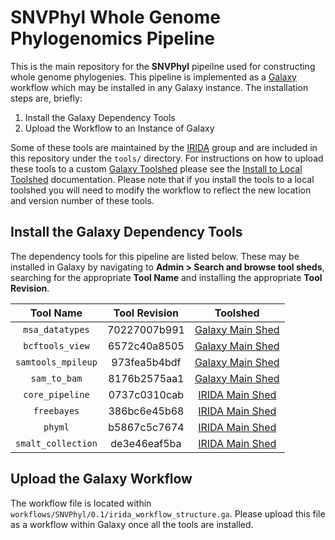 SNVPhyl Whole Genome Phylogenomics Pipeline
===========================================

This is the main repository for the **SNVPhyl** pipeilne used for constructing whole genome phylogenies.  This pipeline is implemented as a [Galaxy][] workflow which may be installed in any Galaxy instance.  The installation steps are, briefly:

1. Install the Galaxy Dependency Tools
2. Upload the Workflow to an Instance of Galaxy

Some of these tools are maintained by the [IRIDA][] group and are included in this repository under the `tools/` directory.  For instructions on how to upload these tools to a custom [Galaxy Toolshed][] please see the [Install to Local Toolshed][] documentation.  Please note that if you install the tools to a local toolshed you will need to modify the workflow to reflect the new location and version number of these tools.

Install the Galaxy Dependency Tools
------------------------------------

The dependency tools for this pipeline are listed below.  These may be installed in Galaxy by navigating to **Admin > Search and browse tool sheds**, searching for the appropriate **Tool Name** and installing the appropriate **Tool Revision**.

| Tool Name          | Tool Revision | Toolshed             |
|:------------------:|:-------------:|:--------------------:|
| `msa_datatypes`    | 70227007b991  | [Galaxy Main Shed][] |
| `bcftools_view`    | 6572c40a8505  | [Galaxy Main Shed][] |
| `samtools_mpileup` | 973fea5b4bdf  | [Galaxy Main Shed][] |
| `sam_to_bam`       | 8176b2575aa1  | [Galaxy Main Shed][] |
| `core_pipeline`    | 0737c0310cab  | [IRIDA Main Shed][]  |
| `freebayes`        | 386bc6e45b68  | [IRIDA Main Shed][]  |
| `phyml`            | b5867c5c7674  | [IRIDA Main Shed][]  |
| `smalt_collection` | de3e46eaf5ba  | [IRIDA Main Shed][]  |

Upload the Galaxy Workflow
--------------------------

The workflow file is located within `workflows/SNVPhyl/0.1/irida_workflow_structure.ga`.  Please upload this file as a workflow within Galaxy once all the tools are installed.

[IRIDA]: http://irida.ca
[Galaxy]: http://galaxyproject.org/
[Install to Local Toolshed]: InstallLocalToolshed.md
[Galaxy Toolshed]: https://wiki.galaxyproject.org/ToolShed
[Galaxy Main Shed]: http://toolshed.g2.bx.psu.edu/
[IRIDA Main Shed]: https://irida.corefacility.ca/galaxy-shed
